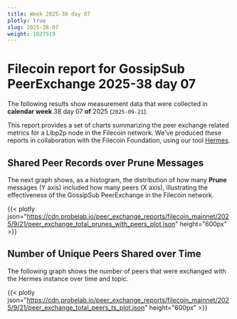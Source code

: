 ```yaml
---
title: Week 2025-38 day 07
plotly: true
slug: 2025-38-07
weight: 1027519
---
```


# Filecoin report for GossipSub PeerExchange 2025-38 day 07

The following results show measurement data that were collected in **calendar week** 38  day 07 **of** 
2025 (`2025-09-21`).

This report provides a set of charts summarizing the peer exchange related metrics for a Libp2p node in the Filecoin network.
We've produced these reports in collaboration with the Filecoin Foundation, using our tool [Hermes](/tools/hermes/).

## Shared Peer Records over Prune Messages
The next graph shows, as a histogram, the distribution of how many **Prune** messages (Y axis) included how many peers (X axis), 
illustrating the effectiveness of the GossipSub PeerExchange in the Filecoin network.

{{< plotly json="https://cdn.probelab.io/peer_exchange_reports/filecoin_mainnet/2025/9/21/peer_exchange_total_prunes_with_peers_plot.json" height="600px" >}}

## Number of Unique Peers Shared over Time
The following graph shows the number of peers that were exchanged with the Hermes instance over time and topic.

{{< plotly json="https://cdn.probelab.io/peer_exchange_reports/filecoin_mainnet/2025/9/21/peer_exchange_total_peers_ts_plot.json" height="600px" >}}